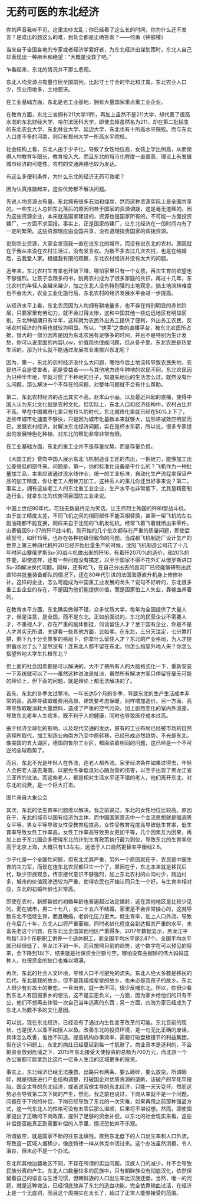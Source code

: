 # 无药可医的东北经济



你的声音我听不见，这里太吵太乱；你已经看了这么长的时间，你为什么还不发言？是谁出的题这么的难，到处全都是正确答案？——何勇《钟鼓楼》



当来自于全国各地的专家或者经济学爱好者，为东北经济出谋划策时，东北人自己却表现出一种麻木和绝望：“大概是没救了吧。”



乍看起来，东北的情况并不那么悲观。



东北人均资源占有量位居全国前列。比起寸土寸金的华北和江南，东北农业人口少，农业用地多，土地肥沃。



在工业基础方面，东北是老工业基地，拥有大量国家重点重工业企业。



在教育方面，东北三省拥有211大学11所，再加上虽然不是211大学，却代表了很高水准的东北财经大学、哈尔滨医科大学，即使去掉虽然名为211，却在第二批招生的东北农业大学、东北林业大学、延边大学，东北也有十所高水平院校。而与东北人口差不多的河南，则只有郑州大学一所高水平院校。



社会结构上看，东北人由于少子化，导致了女性地位高，女孩上学比例高，从而使得人均教育年限长，教育投入大。而且东北的城市化程度一直很高，理论上有发展城市经济的可能性。农村的交通网络也较为发达。



有这么多便利条件，为什么东北的经济无药可救呢？







因为认真推敲起来，这些优势都不解决问题。



先说人均资源占有量。东北拥有很多石油和煤炭，然而这种资源实际上是全国共享的。一些东北人总把东北落后的原因归咎于国家的资源调拨，这是毫无道理的。因为这些资源企业，本来就是国家建设的，资源也是国家所有的，不可能一方面投资建厂，一方面不求回报。事实上，正是国家的建厂，让东北经济在一段时间内有了一定的繁荣。这些资源理应由全国共享，没有道理指责国家的调拨资源。



说到农业资源，大家会发现我一直在说东北的城市，而没有说东北的农村。原因就在于我从来没在农村生活过，没有发言权。为数不多去过几次农村，也是在结婚后，去我爱人家。根据我有限的观察，东北农村经济并没有太大的问题。



近年来，东北农村生育率也开始下降，哪怕家里只有一个女孩，再次生育的欲望也不够强烈。让孩子念跟多的书，脱离农村成为了很多家庭的共识，再过十几年，东北农村的年轻人会越来越少，加之东北人没有特别强的土地观念，搞土地流转难度也不会太大，农业工业化施行后，东北农村的经济发展水平会进一步提高。



从经济水平上看，东北农民因为人均拥有耕地量多，也不存在特别明显的赤贫阶层，只要家里有劳动力，就不会过得太惨，这和中国其他一些边远地区有明显区别。东北种植期只有半年，这样就为农民外出务工提供了便利，外出务工农民，反哺农村经济的作用也就较为明显。所以，“快手”之类的直播平台，被东北农民所占据，很大的一部分因素是因为东北农民有足够多的时间，并且不是特别为生计发愁，你可以说里面的内容Low，价值观也很成问题，但从骨子里，东北农民是热爱生活的。那为什么就不能通过发展农业来振兴东北呢？



因为，第一，东北的农村经济没什么大问题，哪怕今后土地流转导致农民失地，农民也不会是受害者，而是受益者——与其他地方终年种地的农民不同，东北农民因为只种半年地，早就习惯了不种地的日子，知道失地后的生活怎么过。既然没有什么问题，那么解决一个不存在的问题，对整体问题就不会有什么帮助。



第二，东北农村经济的占比其实不高。赵本山小品，以及最近兴起的直播，使得中国人认为东北文化就是农村文化。但实际上，东北人口和经济结构中，农村占比并不高。早在中国城市化率只有15%的时代，东北城市化率就已经在50%上下了，近些年城市化速度不够快，只是因为城市化基数本来就够大，边际递减效应明显而已。发展农村经济，对解决东北经济问题，实在是杯水车薪，所以说，很多专家提出的发展特色化种植，对东北的帮助非常非常有限。



在工业基础方面，东北的重工业并不是存量优势，而是存量负担。



《大国工匠》曾向中国人展示东北飞机制造业工匠的杰出，一把锉刀，能够加工出公差很低的部件来。问题是，第一，你的标准化设备是干什么的？飞机作为一种批量加工品，本来应该通过流水线作业，统一的工业标准，自动化生产流程来保证产品的加工精度，你让老工人用锉刀加工，这种丢人的事儿你还当好事来说？第二，事实上，拥有这些老工人的东北重工业企业，生产水平也非常低下，尤其是精密制造行业。就拿东北的优势项目国防工业来说。



中国上世纪90年代，花钱无数最终沦为笑话，让王伟烈士殉国的歼8II型战斗机，由于加工精度太差，不同飞机之间的相同部件不能互相替换，甚至一架飞机的左右副油箱都不能互换，同样来自于沈阳的飞机发动机，经常飞着飞着就喷出来零件。山寨俄国Su-27的歼11战斗机，刚开始的几个批次都存在严重的质量问题，即使后续型号，如歼15等，也存在各种初级但致命的问题。当成都飞机制造厂设计生产的世界上第三种四代机歼20已经开始批量生产的时候，沈阳飞机制造公司花了十几年时间山寨俄罗斯Su-30战斗机做出来的歼16，有着歼2070%的造价，和20%的性能，即使这样，还有一些问题没有搞定，以至于国家不得不花外汇从俄罗斯进口Su-35解决换代问题。同样，还有哈飞，在自己分出去的昌河厂已经能够研制出武直10并批量装备部队的情况下，还在80年代引进的法国海豚直升机身上修修补补。这样的企业，怎么可能成为中国重工业发展的龙头？说句不好听的，东北很多重工业企业的存在，不是因为他们能提供价值，而是国家怕工人失业，靠输血养着的。



在教育水平方面，东北确实做得不错，众多优质大学，每年为全国提供了大量人才，但是注意，是全国，而不是东北。正如前面说的，东北的民营企业不需要人才，不重视人才，存在严重的脑体倒挂，何谈留住人才？至于国有企业，你是不是人才其实无所谓，关键看一些其他方面，比如爹。在东北，三分天注定，七分靠打拼，剩下九十分全靠爹的格局下，你拿什么留住人才？东北的产业格局，为人才提供蓄水池了么？显然没有！连东北人都不留在东北，你怎么指望外地人来？你怎么指望外地大学生扎根东北？



但上面的社会因素都是可以解决的，大不了把所有人的大脑格式化一下，重新安装一下系统就可以了——虽然这种说法是扯淡，虽然所有解决方案只停留在毫无可能的理论上，但下面的问题，就是理论上都无法解决的了。







首先，东北的冬季太过寒冷。一年长达5个月的冬季，导致东北的生产生活成本非常的高。高寒导致取暖费用高昂，建筑要考虑保暖，同样增加造价。另一方面，高寒导致取暖消耗大量燃料，造成了严重的空气污染，加上剧烈变化的室内外温差，导致东北老年人生病多，既不利于人的健康，同时也导致医疗成本过高。



由于经济全球化的影响，以及现代交通的发达，原有的工业布局已经被市场的自然选择所取代，加工制造业向南方乃至中原转移，已经形成必然趋势。不光是东北，像美国的五大湖区，德国的鲁尔工业区，都面临着相同的问题，这已经是一个不可逆的全球趋势了。



而且，东北不光是年轻人在外流，连老人都外流。家里经济条件如果过得去，年轻人会把老人送去海南，以避免冬季低温对心脑血管的伤害，以至于出现了黑龙江省三亚市的说法。而这些老人，都是相对生活水平还不错的老人，他们离开东北，对东北的消费，是一个巨大打击。





图片来自大象公会



其次，东北的低生育率问题难以解决。我之前说过，东北的女性地位比较高。原因在于，东北的城市以国有经济为主体，而中国国家意志中一个主流思想就是强调男女平等。男女平等导致女性受教育程度高，女性受教育程度高导致低生育率，低生育率导致女性工作率高，女性工作率高导致男女更加平等，几个因素互为因果，再加上由于东北国企多使得东北的计划生育政策执行最为到位，导致东北的生育率仅高于北京上海，大概只有1.3左右，远低于人口自然更替率平衡线2.6。



少子化是一个全国性问题，但东北尤其严重，另外一个原因就在于，农民是中国生育的主力军，而现在连东北农民都只生一个了。原因在于，东北本来就是移民后代，缺少宗族观念，传宗接代意识不够强烈，加上东北农村的山沟村少，路边村多，城市的价值观渗透较为严重，使得农民也开始认同只生一个好。与生育率相对应，东北的初婚年龄也非常高。



即使在农村，新郎新娘的初婚年龄也普遍超过法定婚龄，这在其他地区是比较少见的。而在城市，男二十七八，女二十五六不结婚，家里是不会非常操心的，这就导致东北不但低生育，而且晚婚，老龄化压力更大。低生育率，加上人口外流，导致在今后几十年，东北人口将严重萎缩，同时老龄化程度会到达极其严重的水平，未富先老这个问题，在东北比全国其他地区严重得多。2017年数据显示，黑龙江平均每1.33个在职职工供养一个退休职工，而全国平均水平是2.87个。全国平均水平就已经很低了，黑龙江不到一半。而且按照目前的趋势，这个数字在可以预见的将来，会下降到1以下，结果就是社保资金巨额亏空，哪怕没有曲婉婷的伟大妈妈这种人，社保资金的缺口也难以填满。



再次，东北的社会人文环境，导致人口不可避免的流失。东北人绝大多数是移民的后代。东北是我的故乡，但不是我祖祖辈辈的故乡，也未必是我孩子的故乡。东北人很少有对故土的眷恋。一旦出去，就一去不回，很少反哺东北。所以，你很少看到东北人有回报家乡的想法，这不是忘恩负义，一方面，因为家乡给他们的只有不公，他们不想再去体验一次自己当年逃离的东西；另一方面，四海为家已经成为了东北人为数不多的文化基因。







可以说，现在东北经济，已经没有了通过内生性变革改革的可能。东北目前的现状，也是授人以渔不如授人以鱼。改善东北的投资环境，是一句无比正确的废话，具体怎么改善，谁也不知道。提高机构办事效率，需要打破盘根错节的利益集团，但在这个问题上，东北的病灶已经蔓延到每一寸肌肤了。商业资本是逐利的，不会把资金放到危墙之下，2015年东北接受天使投资的总额为700万元，而北京一个办公室都可能拿到比这片一亿多人生活的区域更多的投资。



事实上，东北经济已经无法挽救，出路只有两条，要么砸碎，要么放空。所谓砸碎，就是彻底进行产业结构调整，打破国企对优质资源的垄断，该破产的早死早投胎。国企主导的东北经济，或者说官僚主导的东北经济，只能一天天变坏。然而这势必会导致第二次下岗的产生，然而，我之前也说过，下岗从来就不是一个问题，问题在于下岗的补偿，下岗已经导致了东北的一次灾难，如果再用之前那种强盗方式，这一代东北人的性格可没有五零后那么温顺，后果将不堪设想。然而，即使国家提出了正确的下岗政策，提供了足够的资金补偿，以东北的社会现实来看，这些补偿是否能真正到需要补偿的人手里，情况恐怕并不乐观。



所谓放空，就是国家不断的往东北填钱，直到东北低下的人口出生率和人口外流，导致这一区域人烟稀少，像底特律一样从休克中活过来。这个办法虽然消极，令人沮丧，但未必不是一个办法。



东北和其他边疆地区不同，不存在所谓的实边问题。汉族人口的减少，并不会导致民族分离的产生。东北人口数量较多的民族中，只有朝鲜族没有彻底汉化，依然保留着自己的语言与生活习惯，但朝鲜族的人口出生率比汉族还低。当然，唯一的问题，就是这种做法，已经彻底放弃了东北的造血功能，完全依靠输血过活，在经济上是一个无底洞，而且这个周期实在太长了，超过了正常人能够接受的范围。





